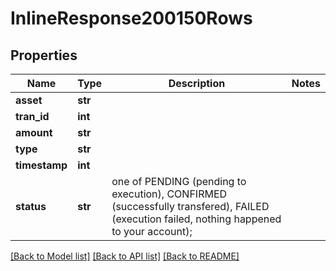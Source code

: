 # InlineResponse200150Rows

## Properties
Name | Type | Description | Notes
------------ | ------------- | ------------- | -------------
**asset** | **str** |  | 
**tran_id** | **int** |  | 
**amount** | **str** |  | 
**type** | **str** |  | 
**timestamp** | **int** |  | 
**status** | **str** | one of PENDING (pending to execution), CONFIRMED (successfully transfered), FAILED (execution failed, nothing happened to your account); | 

[[Back to Model list]](../README.md#documentation-for-models) [[Back to API list]](../README.md#documentation-for-api-endpoints) [[Back to README]](../README.md)

